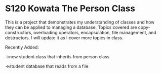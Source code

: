 # S120 Kowata The Person Class
This is a project that demonstrates my understanding of classes and how they can be applied to managing a database. Topics covered are copy-constructors, overloading operators, encapsulation, file management, and destructors. I will update it as I cover more topics in class. 

Recently Added:

->new student class that inherits from person class

->student database that reads from a file 

